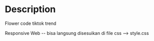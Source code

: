 

# Description
Flower code tiktok trend 

Responsive Web -- bisa langsung disesuikan di file css --> style.css

